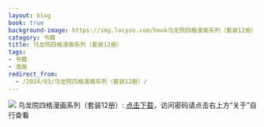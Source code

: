 ```yaml
---
layout: blog
book: true
background-image: https://img.locyoo.com/book乌龙院四格漫画系列（套装12册）.jpg
category: 书籍
title: 乌龙院四格漫画系列（套装12册）
tags:
- 书籍
- 漫画
redirect_from:
  - /2024/03/乌龙院四格漫画系列（套装12册）/
---
```

![](https://img.locyoo.com/book乌龙院四格漫画系列（套装12册）.jpg)
乌龙院四格漫画系列（套装12册）: <a name = "ref1" href="https://url18.ctfile.com/f/50983618-1226041999-ba6867?p=3619">点击下载</a>，访问密码请点击右上方“关于”自行查看
